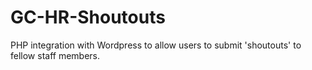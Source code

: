 # GC-HR-Shoutouts
PHP integration with Wordpress to allow users to submit 'shoutouts' to fellow staff members.
